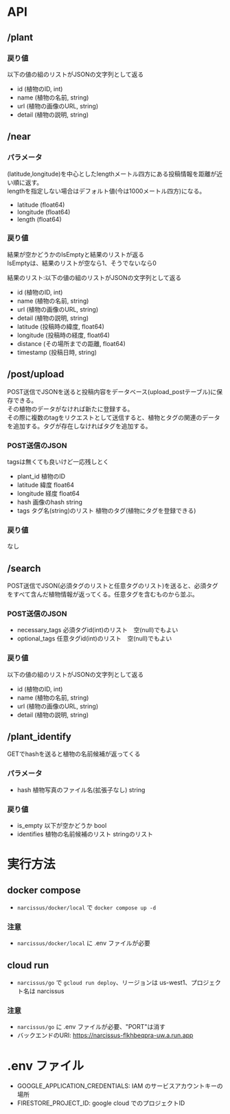 # API

## /plant
### 戻り値
以下の値の組のリストがJSONの文字列として返る
- id (植物のID, int)
- name (植物の名前, string)
- url (植物の画像のURL, string)
- detail (植物の説明, string)

## /near
### パラメータ
(latitude,longitude)を中心としたlengthメートル四方にある投稿情報を距離が近い順に返す。  
lengthを指定しない場合はデフォルト値(今は1000メートル四方)になる。
- latitude (float64)
- longitude (float64)
- length (float64)

### 戻り値
結果が空かどうかのIsEmptyと結果のリストが返る  
IsEmptyは、結果のリストが空なら1、そうでないなら0  

結果のリスト:以下の値の組のリストがJSONの文字列として返る
- id (植物のID, int)
- name (植物の名前, string)
- url (植物の画像のURL, string)
- detail (植物の説明, string)
- latitude (投稿時の緯度, float64)
- longitude (投稿時の経度, float64)
- distance (その場所までの距離, float64)
- timestamp (投稿日時, string)

## /post/upload
POST送信でJSONを送ると投稿内容をデータベース(upload_postテーブル)に保存できる。  
その植物のデータがなければ新たに登録する。  
その際に複数のtagをリクエストとして送信すると、植物とタグの関連のデータを追加する。タグが存在しなければタグを追加する。  

### POST送信のJSON
tagsは無くても良いけど一応残しとく
- plant_id 植物のID
- latitude 緯度 float64
- longitude 経度 float64
- hash 画像のhash string
- tags タグ名(string)のリスト 植物のタグ(植物にタグを登録できる)

### 戻り値
なし

## /search
POST送信でJSON(必須タグのリストと任意タグのリスト)を送ると、必須タグをすべて含んだ植物情報が返ってくる。任意タグを含むものから並ぶ。

### POST送信のJSON
- necessary_tags 必須タグid(int)のリスト　空(null)でもよい
- optional_tags 任意タグid(int)のリスト　空(null)でもよい

### 戻り値
以下の値の組のリストがJSONの文字列として返る
- id (植物のID, int)
- name (植物の名前, string)
- url (植物の画像のURL, string)
- detail (植物の説明, string)

## /plant_identify
GETでhashを送ると植物の名前候補が返ってくる

### パラメータ
- hash 植物写真のファイル名(拡張子なし) string

### 戻り値
- is_empty 以下が空かどうか bool
- identifies 植物の名前候補のリスト stringのリスト


# 実行方法
## docker compose
- `narcissus/docker/local` で `docker compose up -d` 

### 注意
- `narcissus/docker/local` に .env ファイルが必要

## cloud run
- `narcissus/go` で `gcloud run deploy`、リージョンは us-west1、プロジェクト名は narcissus

### 注意
- `narcissus/go` に .env ファイルが必要、"PORT"は消す
- バックエンドのURI: https://narcissus-flkhbeqpra-uw.a.run.app

# .env ファイル
- GOOGLE_APPLICATION_CREDENTIALS: IAM のサービスアカウントキーの場所
- FIRESTORE_PROJECT_ID: google cloud でのプロジェクトID

